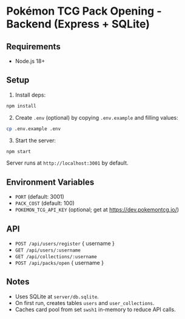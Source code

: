 # Pokémon TCG Pack Opening - Backend (Express + SQLite)

## Requirements
- Node.js 18+

## Setup
1. Install deps:
```bash
npm install
```
2. Create `.env` (optional) by copying `.env.example` and filling values:
```bash
cp .env.example .env
```
3. Start the server:
```bash
npm start
```
Server runs at `http://localhost:3001` by default.

## Environment Variables
- `PORT` (default: 3001)
- `PACK_COST` (default: 100)
- `POKEMON_TCG_API_KEY` (optional; get at https://dev.pokemontcg.io/)

## API
- `POST /api/users/register` { username }
- `GET /api/users/:username`
- `GET /api/collections/:username`
- `POST /api/packs/open` { username }

## Notes
- Uses SQLite at `server/db.sqlite`.
- On first run, creates tables `users` and `user_collections`.
- Caches card pool from set `swsh1` in-memory to reduce API calls.
